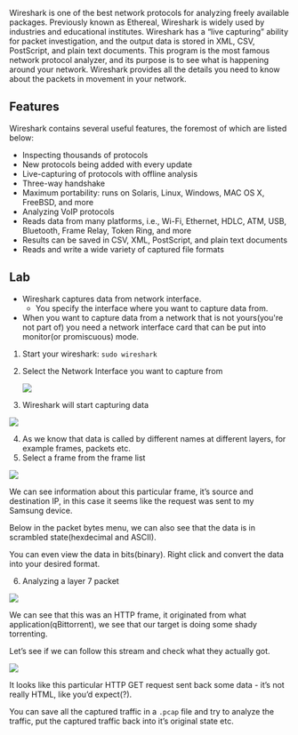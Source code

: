 
Wireshark is one of the best network protocols for analyzing freely available packages. Previously known as Ethereal, Wireshark is widely used by industries and educational institutes. Wireshark has a “live capturing” ability for packet investigation, and the output data is stored in XML, CSV, PostScript, and plain text documents. This program is the most famous network protocol analyzer, and its purpose is to see what is happening around your network. Wireshark provides all the details you need to know about the packets in movement in your network.

## Features

Wireshark contains several useful features, the foremost of which are listed below:

- Inspecting thousands of protocols
- New protocols being added with every update
- Live-capturing of protocols with offline analysis
- Three-way handshake
- Maximum portability: runs on Solaris, Linux, Windows, MAC OS X, FreeBSD, and more
- Analyzing VoIP protocols
- Reads data from many platforms, i.e., Wi-Fi, Ethernet, HDLC, ATM, USB, Bluetooth, Frame Relay, Token Ring, and more
- Results can be saved in CSV, XML, PostScript, and plain text documents
- Reads and write a wide variety of captured file formats

## Lab

- Wireshark captures data from network interface.
  - You specify the interface where you want to capture data from.
- When you want to capture data from a network that is not yours(you're not part of) you need a network interface card that can be put into monitor(or promiscuous) mode.

1. Start your wireshark: `sudo wireshark`
2. Select the Network Interface you want to capture from

	![](https://res.cloudinary.com/zubayr/image/upload/v1656564583/wiki/fq6qfmktq5g307dfd2hp.png)

3. Wireshark will start capturing data

![](https://res.cloudinary.com/zubayr/image/upload/v1656564634/wiki/vkhseens6nesk0jpc80c.png)

4. As we know that data is called by different names at different layers, for example frames, packets etc.
5. Select a frame from the frame list

![](https://res.cloudinary.com/zubayr/image/upload/v1656564941/wiki/mogpgsv01imjawha3unt.png)

We can see information about this particular frame, it’s source and destination IP, in this case it seems like the request was sent to my Samsung device.

Below in the packet bytes menu, we can also see that the data is in scrambled state(hexdecimal and ASCII).

You can even view the data in bits(binary). Right click and convert the data into your desired format.

6. Analyzing a layer 7 packet

![](https://res.cloudinary.com/zubayr/image/upload/v1656566188/wiki/y8xnjecfoiu6lswkfinz.png)

We can see that this was an HTTP frame, it originated from what application(qBittorrent), we see that our target is doing some shady torrenting.

Let’s see if we can follow this stream and check what they actually got.

![](https://res.cloudinary.com/zubayr/image/upload/v1656566302/wiki/qoxgwp5afttglbg2yk88.png)

It looks like this particular HTTP GET request sent back some data - it’s not really HTML, like you’d expect(?).

You can save all the captured traffic in a `.pcap` file and try to analyze the traffic, put the captured traffic back into it’s original state etc.